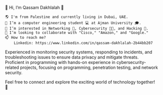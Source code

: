 👋 Hi, I’m Qassam Dakhlalah 🌹

    🌎 I'm from Palestine and currently living in Dubai, UAE.
    🌱 I’m a computer engineering student 💻 at Ajman University 🎓.
    👀 I’m interested in Networking 📡, Cybersecurity 🐱‍💻, and Hacking 👾.
    💞️ I’m looking to collaborate with "Cisco," "Amazon," and "Google."
    📫 How to reach me? 
        Linkedin: https://www.linkedin.com/in/qassam-dakhlalah-2b44bb207

Experienced in monitoring security systems, responding to incidents, and troubleshooting issues to ensure data privacy and mitigate threats.
Proficient in programming with hands-on experience in cybersecurity-related projects, focusing on programming, penetration testing, and network security.

Feel free to connect and explore the exciting world of technology together! 🚀
